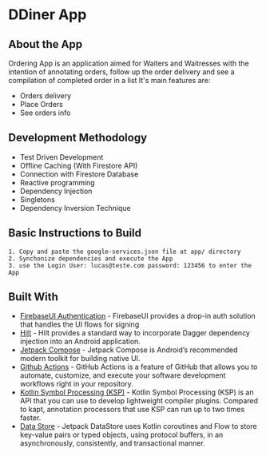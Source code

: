 # DDiner App

## About the App

Ordering App is an application aimed for Waiters and Waitresses with the intention of annotating orders, follow up the order delivery
and see a compilation of completed order in a list
It's main features are:
* Orders delivery
* Place Orders
* See orders info

## Development Methodology
* Test Driven Development
* Offline Caching (With Firestore API)
* Connection with Firestore Database
* Reactive programming
* Dependency Injection
* Singletons
* Dependency Inversion Technique

## Basic Instructions to Build
````
1. Copy and paste the google-services.json file at app/ directory
2. Synchonize dependencies and execute the App
3. use the Login User: lucas@teste.com password: 123456 to enter the App
````

## Built With

* [FirebaseUI Authentication](https://github.com/firebase/FirebaseUI-Android/blob/master/auth/README.md) - FirebaseUI provides a drop-in auth solution that handles the UI flows for signing
* [Hilt](https://dagger.dev/hilt/) - Hilt provides a standard way to incorporate Dagger dependency injection into an Android application.
* [Jetpack Compose](https://developer.android.com/jetpack/compose) - Jetpack Compose is Android’s recommended modern toolkit for building native UI.
* [Github Actions](https://docs.github.com/en/actions) - GitHub Actions is a feature of GitHub that allows you to automate, customize, and execute your software development workflows right in your repository.
* [Kotlin Symbol Processing (KSP)](https://kotlinlang.org/docs/ksp-overview.html) - Kotlin Symbol Processing (KSP) is an API that you can use to develop lightweight compiler plugins. Compared to kapt, annotation processors that use KSP can run up to two times faster.
* [Data Store](https://developer.android.com/topic/libraries/architecture/datastore) - Jetpack DataStore uses Kotlin coroutines and Flow to store key-value pairs or typed objects, using protocol buffers, in an asynchronously, consistently, and transactional manner.
